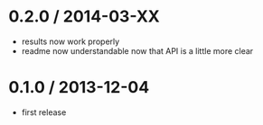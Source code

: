 0.2.0 / 2014-03-XX
==================
  * results now work properly
  * readme now understandable now that API is a little more clear

0.1.0 / 2013-12-04
==================
  * first release
